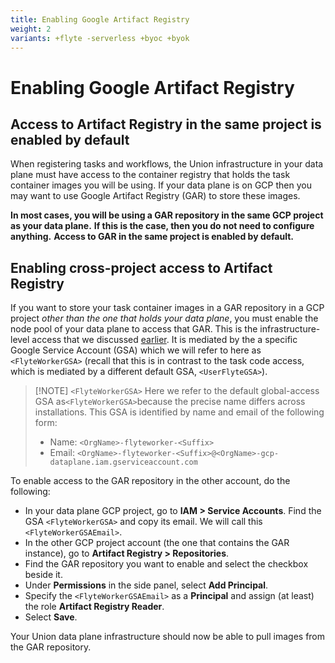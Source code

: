 ```yaml
---
title: Enabling Google Artifact Registry
weight: 2
variants: +flyte -serverless +byoc +byok
---
```


# Enabling Google Artifact Registry

## Access to Artifact Registry in the same project is enabled by default

When registering tasks and workflows, the Union infrastructure in your data plane must have access to the container registry that holds the task container images you will be using.
If your data plane is on GCP then you may want to use Google Artifact Registry (GAR) to store these images.

**In most cases, you will be using a GAR repository in the same GCP project as your data plane.**
**If this is the case, then you do not need to configure anything.**
**Access to GAR in the same project is enabled by default.**

## Enabling cross-project access to Artifact Registry

If you want to store your task container images in a GAR repository in a GCP project _other than the one that holds your data plane_, you must enable the node pool of your data plane to access that GAR.
This is the infrastructure-level access that we discussed [earlier](./_index.md#infrastructure-level-access).
It is mediated by the a specific Google Service Account (GSA) which we will refer to here as `<FlyteWorkerGSA>`
(recall that this is in contrast to the task code access, which is mediated by a different default GSA, `<UserFlyteGSA>`).

> [!NOTE] `<FlyteWorkerGSA>`
> Here we refer to the default global-access GSA as`<FlyteWorkerGSA>`because the precise name differs across installations.
> This GSA is identified by name and email of the following form:
>
> * Name: `<OrgName>-flyteworker-<Suffix>`
> * Email: `<OrgName>-flyteworker-<Suffix>@<OrgName>-gcp-dataplane.iam.gserviceaccount.com`

To enable access to the GAR repository in the other account, do the following:

* In your data plane GCP project, go to **IAM > Service Accounts**.
  Find the GSA `<FlyteWorkerGSA>` and copy its email.
  We will call this `<FlyteWorkerGSAEmail>`.
* In the other GCP project account (the one that contains the GAR instance), go to **Artifact Registry > Repositories**.
* Find the GAR repository you want to enable and select the checkbox beside it.
* Under **Permissions** in the side panel, select **Add Principal**.
* Specify the `<FlyteWorkerGSAEmail>` as a **Principal** and assign (at least) the role **Artifact Registry Reader**.
* Select **Save**.

Your Union data plane infrastructure should now be able to pull images from the GAR repository.
